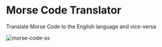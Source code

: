 # Morse Code Translator
Translate Morse Code to the English language and vice-versa

![morse-code-ss](https://user-images.githubusercontent.com/40429566/161841152-c005924e-22ff-4562-aacf-701ed7edb121.png)
